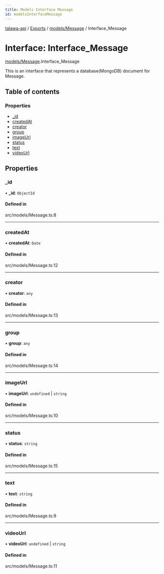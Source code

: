 ```yaml
---
title: Models Interface Message
id: modelsInterfaceMessage
---
```

[talawa-api](../README.md) / [Exports](../modules.md) / [models/Message](../modules/models_Message.md) / Interface\_Message

# Interface: Interface\_Message

[models/Message](../modules/models_Message.md).Interface_Message

This is an interface that represents a database(MongoDB) document for Message.

## Table of contents

### Properties

- [\_id](models_Message.Interface_Message.md#_id)
- [createdAt](models_Message.Interface_Message.md#createdat)
- [creator](models_Message.Interface_Message.md#creator)
- [group](models_Message.Interface_Message.md#group)
- [imageUrl](models_Message.Interface_Message.md#imageurl)
- [status](models_Message.Interface_Message.md#status)
- [text](models_Message.Interface_Message.md#text)
- [videoUrl](models_Message.Interface_Message.md#videourl)

## Properties

### \_id

• **\_id**: `ObjectId`

#### Defined in

src/models/Message.ts:8

___

### createdAt

• **createdAt**: `Date`

#### Defined in

src/models/Message.ts:12

___

### creator

• **creator**: `any`

#### Defined in

src/models/Message.ts:13

___

### group

• **group**: `any`

#### Defined in

src/models/Message.ts:14

___

### imageUrl

• **imageUrl**: `undefined` \| `string`

#### Defined in

src/models/Message.ts:10

___

### status

• **status**: `string`

#### Defined in

src/models/Message.ts:15

___

### text

• **text**: `string`

#### Defined in

src/models/Message.ts:9

___

### videoUrl

• **videoUrl**: `undefined` \| `string`

#### Defined in

src/models/Message.ts:11
